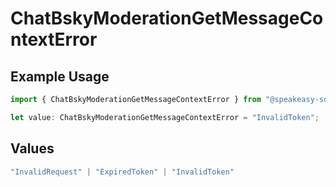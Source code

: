 # ChatBskyModerationGetMessageContextError

## Example Usage

```typescript
import { ChatBskyModerationGetMessageContextError } from "@speakeasy-sdks/bluesky/models/errors";

let value: ChatBskyModerationGetMessageContextError = "InvalidToken";
```

## Values

```typescript
"InvalidRequest" | "ExpiredToken" | "InvalidToken"
```
